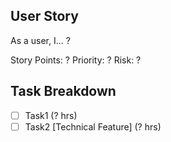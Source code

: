 ## User Story
As a user, I... ?

Story Points: ?
Priority: ?
Risk: ?

## Task Breakdown

- [ ] Task1 (? hrs)
- [ ] Task2 [Technical Feature] (? hrs)